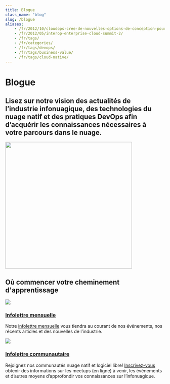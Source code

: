 ```yaml
---
title: Blogue
class_name: "blog"
slug: /blogue
aliases: 
    - /fr/2012/10/cloudops-cree-de-nouvelles-options-de-conception-pour-les-communautes-code-source-libre-grace-a-un-nouvel-intergiciel/
    - /fr/2012/05/interop-enterprise-cloud-summit-2/ 
    - /fr/tags/
    - /fr/categories/
    - /fr/tags/devops/
    - /fr/tags/business-value/
    - /fr/tags/cloud-native/
---
```


<div class="blog-main">
        <!-- hero -->  
    <div class="hero jumbotron jumbotron-fluid">
        <div class="container-fluid">
            <div class="row">
                <div class="col-xl-5 offset-xl-2 col-lg-7 offset-lg-1 col-md-10 offset-md-1 col-sm-10 offset-sm-1 col-xs-12">
                        <h1 class="display-4">Blogue</h1>
                </div>
            </div>
            <div class="row">
                <div class="col-xl-5 offset-xl-2 col-lg-5 offset-lg-1 col-md-10 offset-md-1 col-sm-10 offset-sm-1 col-xs-12">
                        <h2>Lisez sur notre vision des actualités de l’industrie infonuagique, des technologies du nuage natif et des pratiques DevOps afin d’acquérir les connaissances nécessaires à votre parcours dans le nuage.</h2>
                </div>
                <div class="hero-image-container col-xl-3 offset-xl-0 col-lg-2 offset-lg-0 col-md-10 offset-md-1 col-sm-10 offset-sm-1 col-xs-12">
                    <img src="/images/blog-landing.svg" width="400px">
                </div>
            </div>
        </div>
        </div>
        <div class="blog-classifications">
        <div class="row no-gutters">
            <div class="col-xl-8 offset-xl-2 col-lg-10 offset-lg-1 col-md-12 col-sm-12 col-xs-12">
                <h2>Où commencer votre cheminement d'apprentissage</h2>
                <div class="row no-gutters">
                    <div class="col-xl-6  col-lg-6 col-md-6 col-sm-12 col-xs-12">
                        <img src="/images/blog-posts.svg">
                        <a href="/blog/blog-posts"><h3>Infolettre mensuelle</h3></a>
                        <p>Notre <a href="/inscription-infolettre">infolettre mensuelle</a> vous tiendra au courant de nos événements, nos récents articles et des nouvelles de l’industrie.</p>
                    </div>
                    <div class="col-xl-6 col-lg-6 col-md-6 col-sm-12 col-xs-12">
                        <img src="/images/community-news.svg">
                        <a href="/blog/community-news"><h3>Infolettre communautaire</h3></a>
                        <p>Rejoignez nos communautés nuage natif et logiciel libre! <a href="/inscription-infolettre-communaute">Inscrivez-vous</a> obtenir des informations sur les meetups (en ligne) à venir, les événements et d’autres moyens d’approfondir vos connaissances sur l’infonuagique.</p>
                    </div>
                </div>
            </div>
        </div>
    </div>